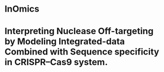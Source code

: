 # InOmics
# Interpreting Nuclease Off-targeting by Modeling Integrated-data Combined with Sequence specificity in CRISPR–Cas9 system.
